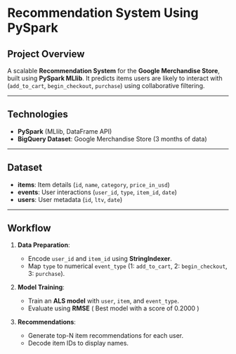 # Recommendation System Using PySpark

## Project Overview
A scalable **Recommendation System** for the **Google Merchandise Store**, built using **PySpark MLlib**. It predicts items users are likely to interact with (`add_to_cart`, `begin_checkout`, `purchase`) using collaborative filtering.

---

## Technologies
- **PySpark** (MLlib, DataFrame API)
- **BigQuery Dataset**: Google Merchandise Store (3 months of data)

---

## Dataset
- **items**: Item details (`id`, `name`, `category`, `price_in_usd`)
- **events**: User interactions (`user_id`, `type`, `item_id`, `date`)
- **users**: User metadata (`id`, `ltv`, `date`)

---

## Workflow
1. **Data Preparation**:
   - Encode `user_id` and `item_id` using **StringIndexer**.
   - Map `type` to numerical `event_type` (1: `add_to_cart`, 2: `begin_checkout`, 3: `purchase`).

2. **Model Training**:
   - Train an **ALS model** with `user`, `item`, and `event_type`.
   - Evaluate using **RMSE** ( Best model with a score of 0.2000 ) 

3. **Recommendations**:
   - Generate top-N item recommendations for each user.
   - Decode item IDs to display names.
